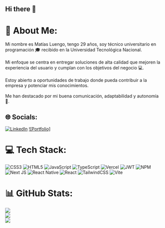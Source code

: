 ## Hi there 👋

# 💫 About Me:
Mi nombre es Matías Luengo, tengo 29 años, soy técnico universitario en programación 🎓 recibido en la Universidad Tecnológica Nacional.<br><br>Mi enfoque se centra en entregar soluciones de alta calidad que mejoren la experiencia del usuario y cumplan con los objetivos del negocio 💻.<br><br>Estoy abierto a oportunidades de trabajo donde pueda contribuir a la empresa y potenciar mis conocimientos.<br><br>Me han destacado por mi buena comunicación, adaptabilidad y autonomía 🤗.


## 🌐 Socials:
[![LinkedIn](https://img.shields.io/badge/LinkedIn-%230077B5.svg?logo=linkedin&logoColor=white)](https://linkedin.com/in/matias-luengo-190bbb245)
[![Portfolio]](https://matiasluengo.com)

# 💻 Tech Stack:
![CSS3](https://img.shields.io/badge/css3-%231572B6.svg?style=for-the-badge&logo=css3&logoColor=white) ![HTML5](https://img.shields.io/badge/html5-%23E34F26.svg?style=for-the-badge&logo=html5&logoColor=white) ![JavaScript](https://img.shields.io/badge/javascript-%23323330.svg?style=for-the-badge&logo=javascript&logoColor=%23F7DF1E) ![TypeScript](https://img.shields.io/badge/typescript-%23007ACC.svg?style=for-the-badge&logo=typescript&logoColor=white) ![Vercel](https://img.shields.io/badge/vercel-%23000000.svg?style=for-the-badge&logo=vercel&logoColor=white) ![JWT](https://img.shields.io/badge/JWT-black?style=for-the-badge&logo=JSON%20web%20tokens) ![NPM](https://img.shields.io/badge/NPM-%23CB3837.svg?style=for-the-badge&logo=npm&logoColor=white) ![Next JS](https://img.shields.io/badge/Next-black?style=for-the-badge&logo=next.js&logoColor=white) ![React Native](https://img.shields.io/badge/react_native-%2320232a.svg?style=for-the-badge&logo=react&logoColor=%2361DAFB) ![React](https://img.shields.io/badge/react-%2320232a.svg?style=for-the-badge&logo=react&logoColor=%2361DAFB) ![TailwindCSS](https://img.shields.io/badge/tailwindcss-%2338B2AC.svg?style=for-the-badge&logo=tailwind-css&logoColor=white) ![Vite](https://img.shields.io/badge/vite-%23646CFF.svg?style=for-the-badge&logo=vite&logoColor=white)
# 📊 GitHub Stats:
![](https://github-readme-stats.vercel.app/api?username=MatiasLuengo&theme=dark&hide_border=false&include_all_commits=true&count_private=true)<br/>
![](https://github-readme-streak-stats.herokuapp.com/?user=MatiasLuengo&theme=dark&hide_border=false)<br/>
![](https://github-readme-stats.vercel.app/api/top-langs/?username=MatiasLuengo&theme=dark&hide_border=false&include_all_commits=true&count_private=true&layout=compact)

